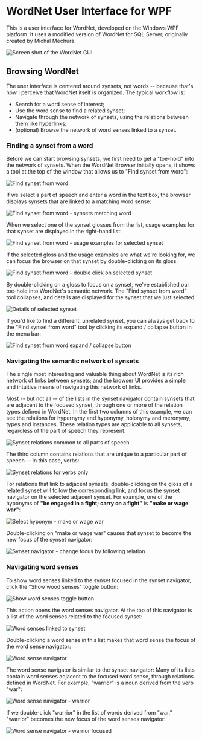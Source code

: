 # WordNet User Interface for WPF

This is a user interface for WordNet, developed on the Windows WPF platform.  It uses a modified version of WordNet for SQL Server, originally created by Michal Měchura.

![Screen shot of the WordNet GUI](/images/Screen_shot_1.jpg)

## Browsing WordNet

The user interface is centered around synsets, not words -- because that's how I perceive that WordNet itself is organized.  The typical workflow is:

* Search for a word sense of interest;
* Use the word sense to find a related synset;
* Navigate through the network of synsets, using the relations between them like hyperlinks;
* (optional) Browse the network of word senses linked to a synset.

### Finding a synset from a word

Before we can start browsing synsets, we first need to get a "toe-hold" into the network of synsets.  When the WordNet Browser initially opens, it shows a tool at the top of the window that allows us to "Find synset from word":

![Find synset from word](/images/Find_synset_from_word_1.jpg)

If we select a part of speech and enter a word in the text box, the browser displays synsets that are linked to a matching word sense:

![Find synset from word - synsets matching word](/images/Find_synset_from_word_2.jpg)

When we select one of the synset glosses from the list, usage examples for that synset are displayed in the right-hand list:

![Find synset from word - usage examples for selected synset](/images/Find_synset_from_word_3.jpg)

If the selected gloss and the usage examples are what we're looking for, we can focus the browser on that synset by double-clicking on its gloss:

![Find synset from word - double click on selected synset](/images/Find_synset_from_word_4.jpg)

By double-clicking on a gloss to focus on a synset, we've established our toe-hold into WordNet's semantic network.  The "Find synset from word" tool collapses, and details are displayed for the synset that we just selected:

![Details of selected synset](/images/Synset_details_1.jpg)

If you'd like to find a different, unrelated synset, you can always get back to the "Find synset from word" tool by clicking its expand / collapse button in the menu bar:

![Find synset from word expand / collapse button](/images/Find_synset_from_word_button.jpg)

### Navigating the semantic network of synsets

The single most interesting and valuable thing about WordNet is its rich network of links between synsets; and the browser UI provides a simple and intuitive means of navigating this network of links.

Most -- but not all -- of the lists in the synset navigator contain synsets that are adjacent to the focused synset, through one or more of the relation types defined in WordNet.  In the first two columns of this example, we can see the relations for hypernymy and hyponymy, holonymy and meronymy, types and instances.  These relation types are applicable to all synsets, regardless of the part of speech they represent.

![Synset relations common to all parts of speech](/images/Synset_relations_common_to_all_parts_of_speech.jpg)

The third column contains relations that are unique to a particular part of speech -- in this case, verbs:

![Synset relations for verbs only](/images/Synset_relations_for_verbs_only.jpg)

For relations that link to adjacent synsets, double-clicking on the gloss of a related synset will follow the corresponding link, and focus the synset navigator on the selected adjacent synset.  For example, one of the hyponyms of **"be engaged in a fight; carry on a fight"** is **"make or wage war"**:

![Select hyponym - make or wage war](/images/Synset_navigator_make_or_wage_war.jpg)

Double-clicking on "make or wage war" causes that synset to become the new focus of the synset navigator:

![Synset navigator - change focus by following relation](/images/New_synset_navigator_focus.jpg)

### Navigating word senses

To show word senses linked to the synset focused in the synset navigator, click the "Show wood senses" toggle button:

![Show word senses toggle button](/images/Show_word_senses_button.jpg)

This action opens the word senses navigator.  At the top of this navigator is a list of the word senses related to the focused synset:

![Word senses linked to synset](/images/Word_senses_make_or_wage_war.jpg)

Double-clicking a word sense in this list makes that word sense the focus of the word sense navigator:

![Word sense navigator](/images/Word_sense_navigator_1.jpg)

The word sense navigator is similar to the synset navigator:  Many of its lists contain word senses adjacent to the focused word sense, through relations defined in WordNet.  For example, "warrior" is a noun derived from the verb "war":

![Word sense navigator - warrior](/images/Word_sense_navigator_warrior.jpg)

If we double-click "warrior" in the list of words derived from "war," "warrior" becomes the new focus of the word senses navigator:

![Word sense navigator - warrior focused](/images/Word_sense_navigator_warrior_focused.jpg)






